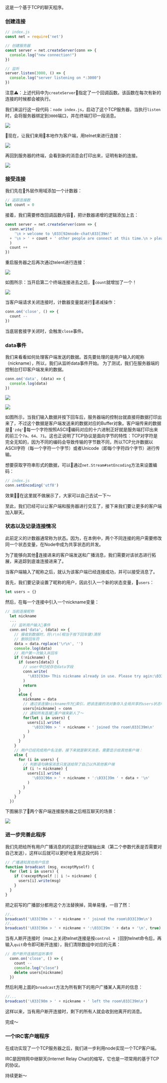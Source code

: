 这是一个基于TCP的聊天程序。

### 创建连接

```js
// index.js
const net = require('net')

// 创建服务器
const server = net.createServer(conn => {
  console.log("new connection!")
})

// 监听
server.listen(3000, () => {
  console.log("server listening on *:3000")
})
```

注意⚠️：上述代码中为``createServer``指定了一个回调函数。该函数在每次有新的连接的时候都会被执行。

我们来运行这一段代码：``node index.js``，启动了这个TCP服务器，当执行``listen``时，会将服务器绑定到``3000``端口，并在终端打印一段消息。

![](https://github.com/Zendq1998/http_learning/blob/master/tcp-chat/img/1.png?raw=true)

现在，让我们来用本地作为客户端，用telnet来进行连接：

![](https://github.com/Zendq1998/http_learning/blob/master/tcp-chat/img/2.png?raw=true)

再回到服务器的终端，会看到新的消息会打印出来，证明有新的连接。

![](https://github.com/Zendq1998/http_learning/blob/master/tcp-chat/img/3.png?raw=true)

### 接受连接

我们先在外层作用域添加一个计数器：

```js
// 追踪连接数
let count = 0
```

接着，我们需要修改回调函数内容，把计数器递增的逻辑添加上去：

```js
const server = net.createServer(conn => {
  conn.write(
    '\n > welcome to \033[92mnode-chat\033[39m!'
  + '\n > ' + count + ' other people are connect at this time.\n > please write your name and press enter: '
  )
  count ++
})
```

重启服务器之后再次通过telent进行连接：

![](https://github.com/Zendq1998/http_learning/blob/master/tcp-chat/img/4.png?raw=true)


如图所示：当开启第二个终端连接进去之后，``count``就增加了一个！

![](https://github.com/Zendq1998/http_learning/blob/master/tcp-chat/img/5.png?raw=true)

当客户端请求关闭连接时，计数器变量就进行递减操作：

```js
conn.on('close', () => {
  count --
})
```

当底层套接字关闭时，会触发``close``事件。

### data事件

我们来看看如何处理客户端发送的数据。首先要处理的是用户输入的昵称（nickname），所以，我们从监听data事件开始。
为了测试，我们在服务器端的控制台打印客户端发来的数据。

```js
conn.on('data', (data) => {
  console.log(data)
})
```

![](https://github.com/Zendq1998/http_learning/blob/master/tcp-chat/img/6.png?raw=true)

![](https://github.com/Zendq1998/http_learning/blob/master/tcp-chat/img/7.png?raw=true)

如图所示，当我们输入数据并按下回车后，服务器端的控制台就直接将数据打印出来了，不过这个数据是客户端发送来的数据对应的Buffer对象。客户端传来的数据是``'zdq'``每一个字符按照ASCII编码对应的十六进制正好就是服务端打印出来的前三个``7a``、``64``、``71``。这也正说明了TCP协议是面向字节的特性：TCP对字符是完全无知的，因为不同的编码会导致传输的字节数不同，所以TCP允许数据以ASCII字符（每一个字符一个字节）或者Unicode（即每个字符四个字节）进行传输。

想要获取字符串形式的数据，可以通过``net.Stream#setEncoding``方法来设置编码：

```js
// index.js
conn.setEncoding('utf8')
```

效果在这里就不做展示了，大家可以自己去试一下～

至此，我们已经可以让客户端和服务器进行交互了，接下来我们要让更多的客户端加入聊天。

### 状态以及记录连接情况

此前定义的计数器通常称为状态。因为，在本例中，两个不同连接的用户需要修改同一个状态变量，在Node中成为共享状态的并发。

为了能够向其他连接进来的客户端发送和广播消息，我们需要对该状态进行拓展，来追踪到底谁连接进来了。

当客户端输入了昵称之后，就认为该客户端已经连接成功，并可以接受消息了。

首先，我们要记录设置了昵称的用户，因此引入一个新的状态变量，``users``：

```js
let users = {}
```

然后，在每一个连接中引入一个nickname变量：

```js
// 当前连接昵称
  let nickname
  ...
   // 监听用户输入事件
  conn.on('data', (data) => {
    // 接收到数据时，将\r\n(相当于按下回车键)清除
    // 删除回车符
    data = data.replace('\r\n', '')
    console.log(data)
    // 用户第一次输入并回车
    if (!nickname) {
      if (users[data]) {
        // user中已经存在data字段
        conn.write(
          '\033[93m> This nickname already in use. Please try agin:\033[39m '
        )
        return
      }
      else {
        nickname = data
        // 通过该连接nickname作为索引，把该连接的流对象存入全局共享的users状态中
        users[nickname] = conn
        // 通知所有连接客户端来新人了～
        for(let i in users) {
          users[i].write(
            '\033[90m > ' + nickname + ' joined the room\033[39m\n'
          )
        }
      }
    }
    // 用户已经完成用户名注册，接下来就是聊天消息，需要显示给其他客户端：
    else {
      for (i in users) {
        // 判断语句确保消息只发送给除了自己以外其他客户端
        if (i != nickname) {
          users[i].write(
            '\033[96m > ' + nickname + ':\033[39m ' + data + '\n'
          )
        }
      }
    }
  })
```

下图展示了两个客户端连接服务器之后相互聊天的场景：

![](https://github.com/Zendq1998/http_learning/blob/master/tcp-chat/img/8.jpg?raw=true)


### 进一步完善此程序

我们先把给所有用户广播消息的的这部分逻辑抽出来（第二个参数代表是否需要对自己发送），这样以后就可以更好地复用这段代码：

```js
// 广播通知其他用户信息
function broadcast (msg, exceptMyself) {
  for (let i in users) {
    if (!exceptMyself || i != nickname) {
      users[i].write(msg)
    }
  }
}
```

把之前写的广播部分都用这个方法替换掉，简单易懂，一目了然：

```js
//..
broadcast('\033[90m > ' + nickname + ' joined the room\033[39m\n')
//..
broadcast('\033[96m > ' + nickname + ':\033[39m ' + data + '\n', true)
```

当有人断开连接时（mac上关闭telnet连接是按``control + ]``回到telnet命令后，再输入``quit``命令即可断开连接），我们清除数组中对应的元素：

```js
// 用户断开连接的监听事件
  conn.on('close', () => {
    count --
    console.log("close")
    delete users[nickname]
  })
```

然后利用上面的``broadcast``方法为所有剩下的用户广播某人离开的信息：

```js
//...
broadcast('\033[90m > ' + nickname + ' left the room\033[39m\n')
```

这样以来，当有用户断开连接时，剩下的所有人就会收到他离开的消息。

完成～


### 一个IRC客户端程序

在成功实现了一个TCP服务器之后，我们进一步利用node实现一个TCP客户端。

IRC是因特网中继聊天(Internet Relay Chat)的缩写，它也是一项常用的基于TCP的协议。

持续更新～



